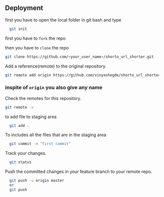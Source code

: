 


## Deployment
first you have to open the local folder in git bash and type

```bash
  git init
```
first you have to `fork` the repo

then you have to `clone` the repo
```bash
git clone https://github.com/<your_user_name>/shorto_url_shorter.git
```
Add a reference(remote) to the original repository.
```bash
git remote add origin https://github.com/vinyashegde/shorto_url_shorter.git
```
### inspite of `origin` you also give any name

Check the remotes for this repository. 
```bash
git remote -v
```

to add file to staging area
```bash
  git add .
```
To includes all the files that are in the staging area
```bash
  git commit -m "first commit"
```
Track your changes.
```bash
  git status
```
Push the committed changes in your feature branch to your remote repo.
```bash
  git push -u origin master 
  or
  git push
```








